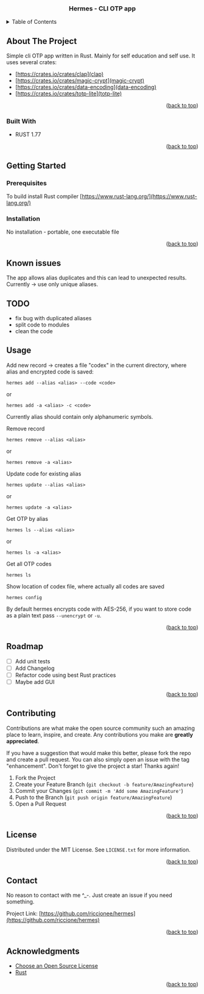 <a name="readme-top"></a>

<!-- PROJECT SHIELDS -->
<!--
*** I'm using markdown "reference style" links for readability.
*** Reference links are enclosed in brackets [ ] instead of parentheses ( ).
*** See the bottom of this document for the declaration of the reference variables
*** for contributors-url, forks-url, etc. This is an optional, concise syntax you may use.
*** https://www.markdownguide.org/basic-syntax/#reference-style-links
-->
<div align="center">
  <h3 align="center">Hermes - CLI OTP app</h3>
</div>

<!-- TABLE OF CONTENTS -->
<details>
  <summary>Table of Contents</summary>
  <ol>
    <li>
      <a href="#about-the-project">About The Project</a>
      <ul>
        <li><a href="#built-with">Built With</a></li>
      </ul>
    </li>
    <li>
      <a href="#getting-started">Getting Started</a>
      <ul>
        <li><a href="#prerequisites">Prerequisites</a></li>
        <li><a href="#installation">Installation</a></li>
      </ul>
    </li>
    <li><a href="#usage">Usage</a></li>
    <li><a href="#roadmap">Roadmap</a></li>
    <li><a href="#contributing">Contributing</a></li>
    <li><a href="#license">License</a></li>
    <li><a href="#contact">Contact</a></li>
    <li><a href="#acknowledgments">Acknowledgments</a></li>
  </ol>
</details>

<!-- ABOUT THE PROJECT -->
## About The Project

Simple cli OTP app written in Rust. Mainly for self education and self use.
It uses several crates:
- [https://crates.io/crates/clap](clap)
- [https://crates.io/crates/magic-crypt](magic-crypt)
- [https://crates.io/crates/data-encoding](data-encoding)
- [https://crates.io/crates/totp-lite](totp-lite)

<p align="right">(<a href="#readme-top">back to top</a>)</p>

### Built With

* RUST 1.77

<p align="right">(<a href="#readme-top">back to top</a>)</p>

<!-- GETTING STARTED -->
## Getting Started

### Prerequisites

To build install Rust compiler [https://www.rust-lang.org/](https://www.rust-lang.org/)

### Installation

No installation - portable, one executable file

<p align="right">(<a href="#readme-top">back to top</a>)</p>

<!-- USAGE EXAMPLES -->
## Known issues
The app allows alias duplicates and this can lead to unexpected results.
Currently -> use only unique aliases.

<!-- TODO -->
## TODO
- fix bug with duplicated aliases
- split code to modules
- clean the code

<!-- USAGE EXAMPLES -->
## Usage

Add new record -> creates a file "codex" in the current directory, 
where alias and encrypted code is saved:

`hermes add --alias <alias> --code <code>`

or

`hermes add -a <alias> -c <code>`

Currently alias should contain only alphanumeric symbols.

Remove record

`hermes remove --alias <alias>`

or

`hermes remove -a <alias>`

Update code for existing alias

`hermes update --alias <alias>`

or

`hermes update -a <alias>`

Get OTP by alias

`hermes ls --alias <alias>`

or

`hermes ls -a <alias>`

Get all OTP codes

`hermes ls`

Show location of codex file, where actually all codes are saved

`hermes config`

By default hermes encrypts code with AES-256, if you want to store code as a
plain text pass `--unencrypt` or `-u`.

<p align="right">(<a href="#readme-top">back to top</a>)</p>

<!-- ROADMAP -->
## Roadmap

- [ ] Add unit tests
- [ ] Add Changelog
- [ ] Refactor code using best Rust practices
- [ ] Maybe add GUI

<p align="right">(<a href="#readme-top">back to top</a>)</p>

<!-- CONTRIBUTING -->
## Contributing

Contributions are what make the open source community such an amazing place to learn, inspire, and create. Any contributions you make are **greatly appreciated**.

If you have a suggestion that would make this better, please fork the repo and create a pull request. You can also simply open an issue with the tag "enhancement".
Don't forget to give the project a star! Thanks again!

1. Fork the Project
2. Create your Feature Branch (`git checkout -b feature/AmazingFeature`)
3. Commit your Changes (`git commit -m 'Add some AmazingFeature'`)
4. Push to the Branch (`git push origin feature/AmazingFeature`)
5. Open a Pull Request

<p align="right">(<a href="#readme-top">back to top</a>)</p>

<!-- LICENSE -->
## License

Distributed under the MIT License. See `LICENSE.txt` for more information.

<p align="right">(<a href="#readme-top">back to top</a>)</p>

<!-- CONTACT -->
## Contact

No reason to contact with me ^_-.
Just create an issue if you need something.

Project Link:
[https://github.com/riccionee/hermes](https://github.com/riccione/hermes)

<p align="right">(<a href="#readme-top">back to top</a>)</p>

<!-- ACKNOWLEDGMENTS -->
## Acknowledgments

* [Choose an Open Source License](https://choosealicense.com)
* [Rust](https://www.rust-lang.org/)

<p align="right">(<a href="#readme-top">back to top</a>)</p>
